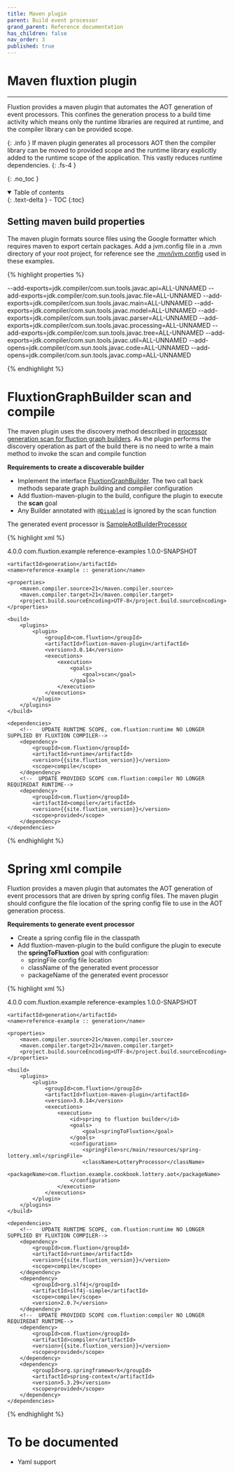 ```yaml
---
title: Maven plugin
parent: Build event processor
grand_parent: Reference documentation
has_children: false
nav_order: 3
published: true
---
```


# Maven fluxtion plugin
---

Fluxtion provides a maven plugin that automates the AOT generation of event processors. This confines the generation 
process to a build time activity which means only the runtime libraries are required at runtime, and the compiler library
can be provided scope.

{: .info }
If maven plugin generates all processors AOT then the compiler library can be moved to provided scope and the runtime 
library explicitly added to the runtime scope of the application. This vastly reduces runtime dependencies.
{: .fs-4 }


{: .no_toc }
<details open markdown="block">
  <summary>
    Table of contents
  </summary>
  {: .text-delta }
- TOC
{:toc}
</details>

## Setting maven build properties
The maven plugin formats source files using the Google formatter which requires maven to export certain packages. Add a
jvm.config file in a .mvn directory of your root project, for reference see the [.mvn/jvm.config]({{site.examples_project}}/.mvn/jvm.config)
used in these examples.

{% highlight properties %}

--add-exports=jdk.compiler/com.sun.tools.javac.api=ALL-UNNAMED
--add-exports=jdk.compiler/com.sun.tools.javac.file=ALL-UNNAMED
--add-exports=jdk.compiler/com.sun.tools.javac.main=ALL-UNNAMED
--add-exports=jdk.compiler/com.sun.tools.javac.model=ALL-UNNAMED
--add-exports=jdk.compiler/com.sun.tools.javac.parser=ALL-UNNAMED
--add-exports=jdk.compiler/com.sun.tools.javac.processing=ALL-UNNAMED
--add-exports=jdk.compiler/com.sun.tools.javac.tree=ALL-UNNAMED
--add-exports=jdk.compiler/com.sun.tools.javac.util=ALL-UNNAMED
--add-opens=jdk.compiler/com.sun.tools.javac.code=ALL-UNNAMED
--add-opens=jdk.compiler/com.sun.tools.javac.comp=ALL-UNNAMED

{% endhighlight %}


# FluxtionGraphBuilder scan and compile 
The maven plugin uses the discovery method described in [processor generation scan for fluction graph builders](processor_generation#compile-aot---scan-for-fluxtiongraphbuilder). 
As the plugin performs the discovery operation as part of the build there is no need to write a main method to invoke the 
scan and compile function

**Requirements to create a discoverable builder**
* Implement the interface [FluxtionGraphBuilder]({{site.fluxtion_src_compiler}}/FluxtionGraphBuilder.java). The two call back methods separate graph building and compiler configuration
* Add fluxtion-maven-plugin to the build, configure the plugin to execute the **scan** goal
* Any Builder annotated with [`@Disabled`]({{site.fluxtion_src_runtime}}/annotations/builder/Disabled.java) is ignored by the scan function

The generated event processor is [SampleAotBuilderProcessor]({{site.reference_examples}}/generation/src/main/java/com/fluxtion/example/reference/generation/genoutput/SampleAotBuilderProcessor.java)

{% highlight xml %}

<?xml version="1.0" encoding="UTF-8"?>
<project xmlns="http://maven.apache.org/POM/4.0.0"
         xmlns:xsi="http://www.w3.org/2001/XMLSchema-instance"
         xsi:schemaLocation="http://maven.apache.org/POM/4.0.0 http://maven.apache.org/xsd/maven-4.0.0.xsd">
    <modelVersion>4.0.0</modelVersion>
    <parent>
        <groupId>com.fluxtion.example</groupId>
        <artifactId>reference-examples</artifactId>
        <version>1.0.0-SNAPSHOT</version>
    </parent>

    <artifactId>generation</artifactId>
    <name>reference-example :: generation</name>

    <properties>
        <maven.compiler.source>21</maven.compiler.source>
        <maven.compiler.target>21</maven.compiler.target>
        <project.build.sourceEncoding>UTF-8</project.build.sourceEncoding>
    </properties>

    <build>
        <plugins>
            <plugin>
                <groupId>com.fluxtion</groupId>
                <artifactId>fluxtion-maven-plugin</artifactId>
                <version>3.0.14</version>
                <executions>
                    <execution>
                        <goals>
                            <goal>scan</goal>
                        </goals>
                    </execution>
                </executions>
            </plugin>
        </plugins>
    </build>

    <dependencies>
        <!--   UPDATE RUNTIME SCOPE, com.fluxtion:runtime NO LONGER SUPPLIED BY FLUXTION COMPILER-->
        <dependency>
            <groupId>com.fluxtion</groupId>
            <artifactId>runtime</artifactId>
            <version>{{site.fluxtion_version}}</version>
            <scope>compile</scope>
        </dependency>
        <!--  UPDATE PROVIDED SCOPE com.fluxtion:compiler NO LONGER REQUIREDAT RUNTIME-->
        <dependency>
            <groupId>com.fluxtion</groupId>
            <artifactId>compiler</artifactId>
            <version>{{site.fluxtion_version}}</version>
            <scope>provided</scope>
        </dependency>
    </dependencies>
</project>


{% endhighlight %}

# Spring xml compile 
Fluxtion provides a maven plugin that automates the AOT generation of event processors that are driven by spring config files. 
The maven plugin should configure the file location of the spring config file to use in the AOT generation process. 

**Requirements to generate event processor**
* Create a spring config file in the classpath
* Add fluxtion-maven-plugin to the build configure the plugin to execute the **springToFluxtion** goal with configuration:
  * springFile config file location
  * className of the generated event processor 
  * packageName of the generated event processor 

{% highlight xml %}

<?xml version="1.0" encoding="UTF-8"?>
<project xmlns="http://maven.apache.org/POM/4.0.0"
         xmlns:xsi="http://www.w3.org/2001/XMLSchema-instance"
         xsi:schemaLocation="http://maven.apache.org/POM/4.0.0 http://maven.apache.org/xsd/maven-4.0.0.xsd">
    <modelVersion>4.0.0</modelVersion>
    <parent>
        <groupId>com.fluxtion.example</groupId>
        <artifactId>reference-examples</artifactId>
        <version>1.0.0-SNAPSHOT</version>
    </parent>

    <artifactId>generation</artifactId>
    <name>reference-example :: generation</name>

    <properties>
        <maven.compiler.source>21</maven.compiler.source>
        <maven.compiler.target>21</maven.compiler.target>
        <project.build.sourceEncoding>UTF-8</project.build.sourceEncoding>
    </properties>

    <build>
        <plugins>
            <plugin>
                <groupId>com.fluxtion</groupId>
                <artifactId>fluxtion-maven-plugin</artifactId>
                <version>3.0.14</version>
                <executions>
                    <execution>
                        <id>spring to fluxtion builder</id>
                        <goals>
                            <goal>springToFluxtion</goal>
                        </goals>
                        <configuration>
                            <springFile>src/main/resources/spring-lottery.xml</springFile>
                            <className>LotteryProcessor</className>
                            <packageName>com.fluxtion.example.cookbook.lottery.aot</packageName>
                        </configuration>
                    </execution>
                </executions>
            </plugin>
        </plugins>
    </build>

    <dependencies>
        <!--   UPDATE RUNTIME SCOPE, com.fluxtion:runtime NO LONGER SUPPLIED BY FLUXTION COMPILER-->
        <dependency>
            <groupId>com.fluxtion</groupId>
            <artifactId>runtime</artifactId>
            <version>{{site.fluxtion_version}}</version>
            <scope>compile</scope>
        </dependency>
        <dependency>
            <groupId>org.slf4j</groupId>
            <artifactId>slf4j-simple</artifactId>
            <scope>compile</scope>
            <version>2.0.7</version>
        </dependency>
        <!--  UPDATE PROVIDED SCOPE com.fluxtion:compiler NO LONGER REQUIREDAT RUNTIME-->
        <dependency>
            <groupId>com.fluxtion</groupId>
            <artifactId>compiler</artifactId>
            <version>{{site.fluxtion_version}}</version>
            <scope>provided</scope>
        </dependency>
        <dependency>
            <groupId>org.springframework</groupId>
            <artifactId>spring-context</artifactId>
            <version>5.3.29</version>
            <scope>provided</scope>
        </dependency>
    </dependencies>
</project>


{% endhighlight %}

# To be documented

- Yaml support
